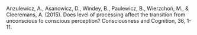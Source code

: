 ﻿---
layout: post
date:   2015-01-02 09:00:00
pdf: 
link: https://www.sciencedirect.com/science/article/pii/S1053810015001129
categories: article
---

Anzulewicz, A., Asanowicz, D., Windey, B., Paulewicz, B., Wierzchoń, M., &  Cleeremans, A. (2015). Does level of processing affect the transition from unconscious to conscious perception? Consciousness and Cognition, 36, 1-11.
